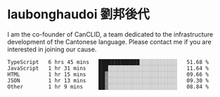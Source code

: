 # laubonghaudoi 劉邦後代

I am the co-founder of CanCLID, a team dedicated to the infrastructure development of the Cantonese language. Please contact me if you are interested in joining our cause.



<!--START_SECTION:waka-->
```text
TypeScript   6 hrs 45 mins   █████████████░░░░░░░░░░░░   51.68 % 
JavaScript   1 hr 31 mins    ███░░░░░░░░░░░░░░░░░░░░░░   11.64 % 
HTML         1 hr 15 mins    ██▒░░░░░░░░░░░░░░░░░░░░░░   09.66 % 
JSON         1 hr 13 mins    ██▒░░░░░░░░░░░░░░░░░░░░░░   09.30 % 
Other        1 hr 9 mins     ██▒░░░░░░░░░░░░░░░░░░░░░░   08.84 % 
```
<!--END_SECTION:waka-->
